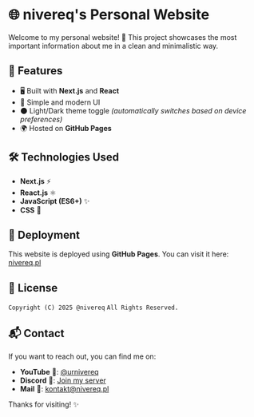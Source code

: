 # 🌐 nivereq's Personal Website

Welcome to my personal website! 🚀 This project showcases the most important information about me in a clean and minimalistic way.

## 📌 Features

- 🖥️ Built with **Next.js** and **React**
- 🎨 Simple and modern UI
- 🌑 Light/Dark theme toggle *(automatically switches based on device preferences)*
- 🌍 Hosted on **GitHub Pages**

## 🛠️ Technologies Used

- **Next.js** ⚡
- **React.js** ⚛️
- **JavaScript (ES6+)** ✨
- **CSS** 🎨

## 🚀 Deployment

This website is deployed using **GitHub Pages**. You can visit it here: [nivereq.pl](https://nivereq.pl)

## 📜 License

`Copyright (C) 2025 @nivereq`
`All Rights Reserved.`

## 📬 Contact

If you want to reach out, you can find me on:
- **YouTube** 🎥: [@urnivereq](https://www.youtube.com/@urnivereq)
- **Discord** 💬: [Join my server](https://discord.gg/rVQW6sHfAv)
- **Mail** 📧: [kontakt@nivereq.pl](mailto:kontakt@nivereq.pl)

Thanks for visiting! ✨
